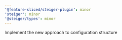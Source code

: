 ```yaml
---
'@feature-sliced/steiger-plugin': minor
'steiger': minor
'@steiger/types': minor
---
```


Implement the new approach to configuration structure
